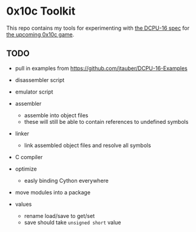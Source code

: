 # 0x10c Toolkit

This repo contains my tools for experimenting with [the DCPU-16 spec](http://0x10c.com/doc/dcpu-16.txt) for [the upcoming 0x10c game](http://0x10c.com/).

## TODO

- pull in examples from https://github.com/jtauber/DCPU-16-Examples

- disassembler script
- emulator script
	
- assembler
	- assemble into object files
	- these will still be able to contain references to undefined symbols
	
- linker
	- link assembled object files and resolve all symbols

- C compiler

- optimize
	- easly binding Cython everywhere

- move modules into a package

- values
	- rename load/save to get/set
	- save should take `unsigned short` value
	
